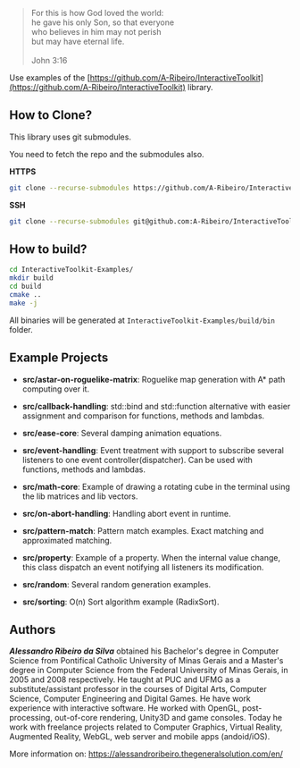 > For this is how God loved the world:  
he gave his only Son, so that everyone  
who believes in him may not perish  
but may have eternal life.  
  \
John 3:16

Use examples of the [https://github.com/A-Ribeiro/InteractiveToolkit](https://github.com/A-Ribeiro/InteractiveToolkit) library.

## How to Clone?

This library uses git submodules.

You need to fetch the repo and the submodules also.

__HTTPS__

```bash
git clone --recurse-submodules https://github.com/A-Ribeiro/InteractiveToolkit-Examples.git
```

__SSH__

```bash
git clone --recurse-submodules git@github.com:A-Ribeiro/InteractiveToolkit-Examples.git
```

## How to build?

```bash
cd InteractiveToolkit-Examples/
mkdir build
cd build
cmake ..
make -j
```

All binaries will be generated at ```InteractiveToolkit-Examples/build/bin``` folder.

## Example Projects

 - **src/astar-on-roguelike-matrix**: Roguelike map generation with A* path computing over it.

 - **src/callback-handling**: std::bind and std::function alternative with easier assignment and comparison for functions, methods and lambdas.

 - **src/ease-core**: Several damping animation equations.

 - **src/event-handling**: Event treatment with support to subscribe several listeners to one event controller(dispatcher). Can be used with functions, methods and lambdas.

 - **src/math-core**: Example of drawing a rotating cube in the terminal using the lib matrices and lib vectors.

 - **src/on-abort-handling**: Handling abort event in runtime.

 - **src/pattern-match**: Pattern match examples. Exact matching and approximated matching.

 - **src/property**: Example of a property. When the internal value change, this class dispatch an event notifying all listeners its modification.

 - **src/random**: Several random generation examples.

 - **src/sorting**: O(n) Sort algorithm example (RadixSort).

## Authors

***Alessandro Ribeiro da Silva*** obtained his Bachelor's degree in Computer Science from Pontifical Catholic 
University of Minas Gerais and a Master's degree in Computer Science from the Federal University of Minas Gerais, 
in 2005 and 2008 respectively. He taught at PUC and UFMG as a substitute/assistant professor in the courses 
of Digital Arts, Computer Science, Computer Engineering and Digital Games. He have work experience with interactive
software. He worked with OpenGL, post-processing, out-of-core rendering, Unity3D and game consoles. Today 
he work with freelance projects related to Computer Graphics, Virtual Reality, Augmented Reality, WebGL, web server 
and mobile apps (andoid/iOS).

More information on: https://alessandroribeiro.thegeneralsolution.com/en/
